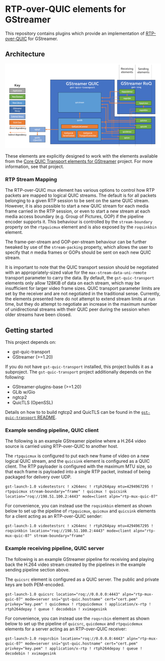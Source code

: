 # RTP-over-QUIC elements for GStreamer

This repository contains plugins which provide an implementation of
[RTP-over-QUIC](https://datatracker.ietf.org/doc/draft-ietf-avtcore-rtp-over-quic)
for GStreamer.

## Architecture

![A diagram showing the plugin architecture](/docs/GstSipQuic-quic-transport-roq-architecture.png)

These elements are explicitly designed to work with the elements available from
the [Core QUIC Transport elements for GStreamer](https://github.com/bbc/gst-quic-transport)
project. For more information, see that project.

### RTP Stream Mapping

The RTP-over-QUIC mux element has various options to control how RTP packets are
mapped to logical QUIC streams. The default is for all packets belonging to a
given RTP session to be sent on the same QUIC stream. However, it is also
possible to start a new QUIC stream for each media frame carried in the RTP 
session, or even to start a new stream at each media access boundary
(e.g. Group of Pictures, GOP) if the pipeline encoder supports it. This
behaviour is controlled by the `stream-boundary` property on the `rtpquicmux`
element and is also exposed by the `roqsinkbin` element.

The frame-per-stream and GOP-per-stream behaviour can be further tweaked by use
of the `stream-packing` property, which allows the user to specify that *n*
media frames or GOPs should be sent on each new QUIC stream.

It is important to note that the QUIC transport session should be negotiated
with an appropriately-sized value for the `max-stream-data-uni-remote`
transport parameter to carry the data. By default, the `gst-quic-transport`
elements only allow 128KiB of data on each stream, which may be
insufficient for larger video frame sizes. QUIC transport parameter limits are
set by the receiver and are not negotiated in the traditional sense. Currently,
the elements presented here do not attempt to extend stream limits at run time,
but they do attempt to negotiate an increase in the maximum number of
unidirectional streams with their QUIC peer during the session when older
streams have been closed.

## Getting started

This project depends on:

- gst-quic-transport
- GStreamer (>=1.20)

If you do not have `gst-quic-transport` installed, this project builds it
as a subproject. The `gst-quic-transport` project additionally depends on the
following:

- GStreamer-plugins-base (>=1.20)
- GLib w/Gio
- ngtcp2
- QuicTLS (OpenSSL)

Details on how to to build ngtcp2 and QuicTLS can be found in the
[`gst-quic-transport` README](https://github.com/bbc/gst-quic-transport/blob/main/README.md).

### Example sending pipeline, QUIC client

The following is an example GStreamer pipeline where a H.264 video source is
carried using RTP-over-QUIC to another host.

The `rtpquicmux` is configured to put each new frame of video on a new logical
QUIC stream, and the `quicsink` element is configured as a QUIC client. The RTP
payloader is configured with the maximum MTU size, so that each frame is
payloaded into a single RTP packet, instead of being packaged for delivery over
UDP.

```
gst-launch-1.0 videotestsrc ! x264enc ! rtph264pay mtu=4294967295 ! rtpquicmux stream-boundary="frame" ! quicmux ! quicsink location="roq://198.51.100.2:4443" mode=client alpn="rtp-mux-quic-07"
```

For convenience, you can instead use the `roqsinkbin` element as shown below
to set up the pipeline of `rtpquicmux`, `quicmux` and `quicsink` elements
for a client acting as an RTP-over-QUIC sender:

```
gst-launch-1.0 videotestsrc ! x264enc ! rtph264pay mtu=4294967295 ! roqsinkbin location="roq://198.51.100.2:4443" mode=client alpn="rtp-mux-quic-07" stream-boundary="frame"
```

### Example receiving pipeline, QUIC server

The following is an example GStreamer pipeline for receiving and playing back
the H.264 video stream created by the pipelines in the example sending pipeline
section above.

The `quicsrc` element is configured as a QUIC server. The public and private
keys are both PEM-encoded.

```
gst-launch-1.0 quicsrc location="roq://0.0.0.0:4443" alpn="rtp-mux-quic-07" mode=server sni="gst-quic.hostname" cert="cert.pem" privkey="key.pem" ! quicdemux ! rtpquicdemux ! application/x-rtp ! rtph264depay ! queue ! decodebin ! xvimagesink
```

For convenience, you can instead use the `roqsrcbin` element as shown below
to set up the pipeline of `quicsrc`, `quicdemux` and `rtpquicdemux` elements
for a server acting as an RTP-over-QUIC receiver:

```
gst-launch-1.0 roqsrcbin location="roq://0.0.0.0:4443" alpn="rtp-mux-quic-07" mode=server sni="gst-quic.hostname" cert="cert.pem" privkey="key.pem" ! application/x-rtp ! rtph264depay ! queue ! decodebin ! xvimagesink
```
